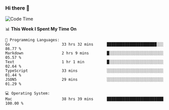 ### Hi there 👋

<!--
**CrazyCollin/crazycollin** is a ✨ _special_ ✨ repository because its `README.md` (this file) appears on your GitHub profile.

Here are some ideas to get you started:

- 🔭 I’m currently working on ...
- 🌱 I’m currently learning ...
- 👯 I’m looking to collaborate on ...
- 🤔 I’m looking for help with ...
- 💬 Ask me about ...
- 📫 How to reach me: ...
- 😄 Pronouns: ...
- ⚡ Fun fact: ...
-->

<!--START_SECTION:waka-->
![Code Time](http://img.shields.io/badge/Code%20Time-4%2C939%20hrs%2013%20mins-blue)

📊 **This Week I Spent My Time On** 

```text
💬 Programming Languages: 
Go                       33 hrs 32 mins      ██████████████████████░░░   86.77 % 
Markdown                 2 hrs 9 mins        █░░░░░░░░░░░░░░░░░░░░░░░░   05.57 % 
Text                     1 hr 1 min          █░░░░░░░░░░░░░░░░░░░░░░░░   02.64 % 
TypeScript               33 mins             ░░░░░░░░░░░░░░░░░░░░░░░░░   01.44 % 
JSON5                    29 mins             ░░░░░░░░░░░░░░░░░░░░░░░░░   01.29 % 

💻 Operating System: 
Mac                      38 hrs 39 mins      █████████████████████████   100.00 % 
```


<!--END_SECTION:waka-->
